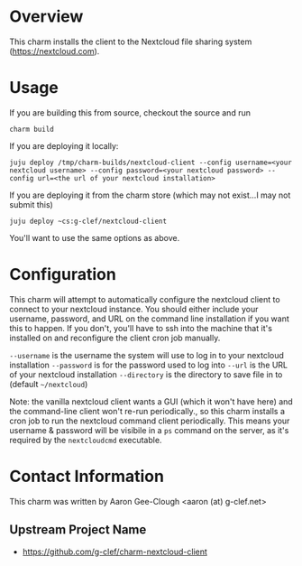 # Overview

This charm installs the client to the Nextcloud file sharing system (https://nextcloud.com). 

# Usage

If you are building this from source, checkout the source and run
```
charm build
```

If you are deploying it locally:
```
juju deploy /tmp/charm-builds/nextcloud-client --config username=<your nextcloud username> --config password=<your nextcloud password> --config url=<the url of your nextcloud installation>
```

If you are deploying it from the charm store (which may not exist...I may not submit this)

```
juju deploy ~cs:g-clef/nextcloud-client
```
You'll want to use the same options as above.

# Configuration

This charm will attempt to automatically configure the nextcloud client to connect to your nextcloud instance.
You should either include your username, password, and URL on the command line installation if you want this
to happen. If you don't, you'll have to ssh into the machine that it's installed on and reconfigure the client 
cron job manually.

`--username` is the username the system will use to log in to your nextcloud installation
`--password` is for the password used to log into 
`--url` is the URL of your nextcloud installation
`--directory` is the directory to save file in to (default `~/nextcloud`)

Note: the vanilla nextcloud client wants a GUI (which it won't have here) and the command-line
client won't re-run periodically., so this charm installs a cron job to run the nextcloud command 
client periodically. This means your username & password will be visibile
in a `ps` command on the server, as it's required by the `nextcloudcmd` executable.

# Contact Information

This charm was written by Aaron Gee-Clough <aaron (at) g-clef.net>

## Upstream Project Name

  - https://github.com/g-clef/charm-nextcloud-client

